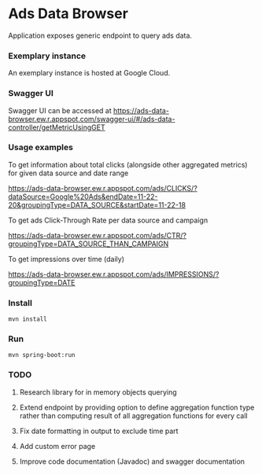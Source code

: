 # Ads Data Browser

Application exposes generic endpoint to query ads data.

### Exemplary instance
An exemplary instance is hosted at Google Cloud.

### Swagger UI
Swagger UI can be accessed at https://ads-data-browser.ew.r.appspot.com/swagger-ui/#/ads-data-controller/getMetricUsingGET

### Usage examples

To get information about total clicks (alongside other aggregated metrics) for given data source and date range

https://ads-data-browser.ew.r.appspot.com/ads/CLICKS/?dataSource=Google%20Ads&endDate=11-22-20&groupingType=DATA_SOURCE&startDate=11-22-18

To get ads Click-Through Rate per data source and campaign 

https://ads-data-browser.ew.r.appspot.com/ads/CTR/?groupingType=DATA_SOURCE_THAN_CAMPAIGN

To get impressions over time (daily)

https://ads-data-browser.ew.r.appspot.com/ads/IMPRESSIONS/?groupingType=DATE

### Install
```mvn install```

### Run
```mvn spring-boot:run```

### TODO
1. Research library for in memory objects querying
2. Extend endpoint by providing option to define aggregation function type rather than 
   computing result of all aggregation functions for every call
   
3. Fix date formatting in output to exclude time part
   
4. Add custom error page
4. Improve code documentation (Javadoc) and swagger documentation